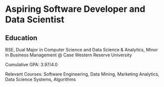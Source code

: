 # Aspiring Software Developer and Data Scientist

## Education
BSE, Dual Major in Computer Science and Data Science & Analytics, Minor in Business Management @ Case Western Reserve University

Cumulative GPA: 3.97/4.0

Relevant Courses: Software Engineering, Data Mining, Marketing Analytics, Data Science Systems, Algorithms

